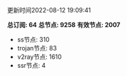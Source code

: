更新时间2022-08-12 19:09:41

**总订阅: 64**
**总节点: 9258**
**有效节点: 2007**
- ss节点: 310
- trojan节点: 83
- v2ray节点: 1610
- ssr节点: 4
